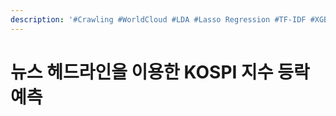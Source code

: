 ```yaml
---
description: '#Crawling #WorldCloud #LDA #Lasso Regression #TF-IDF #XGBoost'
---
```


# 뉴스 헤드라인을 이용한 KOSPI 지수 등락 예측

<figure><img src="../../../.gitbook/assets/뉴스 헤드라인을 이용한 KOSPI 지수 등락 예측_페이지_01.jpg" alt=""><figcaption></figcaption></figure>

<figure><img src="../../../.gitbook/assets/뉴스 헤드라인을 이용한 KOSPI 지수 등락 예측_페이지_02.jpg" alt=""><figcaption></figcaption></figure>

<figure><img src="../../../.gitbook/assets/뉴스 헤드라인을 이용한 KOSPI 지수 등락 예측_페이지_03.jpg" alt=""><figcaption></figcaption></figure>

<figure><img src="../../../.gitbook/assets/뉴스 헤드라인을 이용한 KOSPI 지수 등락 예측_페이지_04.jpg" alt=""><figcaption></figcaption></figure>

<figure><img src="../../../.gitbook/assets/뉴스 헤드라인을 이용한 KOSPI 지수 등락 예측_페이지_05.jpg" alt=""><figcaption></figcaption></figure>

<figure><img src="../../../.gitbook/assets/뉴스 헤드라인을 이용한 KOSPI 지수 등락 예측_페이지_06.jpg" alt=""><figcaption></figcaption></figure>

<figure><img src="../../../.gitbook/assets/뉴스 헤드라인을 이용한 KOSPI 지수 등락 예측_페이지_07.jpg" alt=""><figcaption></figcaption></figure>

<figure><img src="../../../.gitbook/assets/뉴스 헤드라인을 이용한 KOSPI 지수 등락 예측_페이지_08.jpg" alt=""><figcaption></figcaption></figure>

<figure><img src="../../../.gitbook/assets/뉴스 헤드라인을 이용한 KOSPI 지수 등락 예측_페이지_09.jpg" alt=""><figcaption></figcaption></figure>

<figure><img src="../../../.gitbook/assets/뉴스 헤드라인을 이용한 KOSPI 지수 등락 예측_페이지_10.jpg" alt=""><figcaption></figcaption></figure>

<figure><img src="../../../.gitbook/assets/뉴스 헤드라인을 이용한 KOSPI 지수 등락 예측_페이지_11.jpg" alt=""><figcaption></figcaption></figure>

<figure><img src="../../../.gitbook/assets/뉴스 헤드라인을 이용한 KOSPI 지수 등락 예측_페이지_12.jpg" alt=""><figcaption></figcaption></figure>

<figure><img src="../../../.gitbook/assets/뉴스 헤드라인을 이용한 KOSPI 지수 등락 예측_페이지_13.jpg" alt=""><figcaption></figcaption></figure>

<figure><img src="../../../.gitbook/assets/뉴스 헤드라인을 이용한 KOSPI 지수 등락 예측_페이지_14.jpg" alt=""><figcaption></figcaption></figure>

<figure><img src="../../../.gitbook/assets/뉴스 헤드라인을 이용한 KOSPI 지수 등락 예측_페이지_15.jpg" alt=""><figcaption></figcaption></figure>

<figure><img src="../../../.gitbook/assets/뉴스 헤드라인을 이용한 KOSPI 지수 등락 예측_페이지_16.jpg" alt=""><figcaption></figcaption></figure>

<figure><img src="../../../.gitbook/assets/뉴스 헤드라인을 이용한 KOSPI 지수 등락 예측_페이지_17.jpg" alt=""><figcaption></figcaption></figure>

<figure><img src="../../../.gitbook/assets/뉴스 헤드라인을 이용한 KOSPI 지수 등락 예측_페이지_18.jpg" alt=""><figcaption></figcaption></figure>

<figure><img src="../../../.gitbook/assets/뉴스 헤드라인을 이용한 KOSPI 지수 등락 예측_페이지_19.jpg" alt=""><figcaption></figcaption></figure>

<figure><img src="../../../.gitbook/assets/뉴스 헤드라인을 이용한 KOSPI 지수 등락 예측_페이지_20.jpg" alt=""><figcaption></figcaption></figure>

<figure><img src="../../../.gitbook/assets/뉴스 헤드라인을 이용한 KOSPI 지수 등락 예측_페이지_21.jpg" alt=""><figcaption></figcaption></figure>
